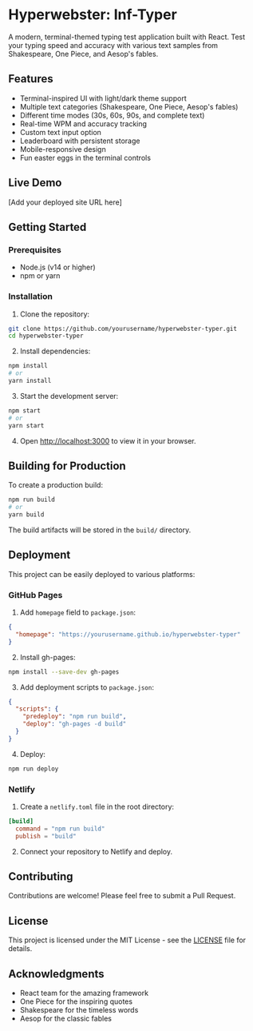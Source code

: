 # Hyperwebster: Inf-Typer

A modern, terminal-themed typing test application built with React. Test your typing speed and accuracy with various text samples from Shakespeare, One Piece, and Aesop's fables.

## Features

- Terminal-inspired UI with light/dark theme support
- Multiple text categories (Shakespeare, One Piece, Aesop's fables)
- Different time modes (30s, 60s, 90s, and complete text)
- Real-time WPM and accuracy tracking
- Custom text input option
- Leaderboard with persistent storage
- Mobile-responsive design
- Fun easter eggs in the terminal controls

## Live Demo

[Add your deployed site URL here]

## Getting Started

### Prerequisites

- Node.js (v14 or higher)
- npm or yarn

### Installation

1. Clone the repository:
```bash
git clone https://github.com/yourusername/hyperwebster-typer.git
cd hyperwebster-typer
```

2. Install dependencies:
```bash
npm install
# or
yarn install
```

3. Start the development server:
```bash
npm start
# or
yarn start
```

4. Open [http://localhost:3000](http://localhost:3000) to view it in your browser.

## Building for Production

To create a production build:

```bash
npm run build
# or
yarn build
```

The build artifacts will be stored in the `build/` directory.

## Deployment

This project can be easily deployed to various platforms:

### GitHub Pages

1. Add `homepage` field to `package.json`:
```json
{
  "homepage": "https://yourusername.github.io/hyperwebster-typer"
}
```

2. Install gh-pages:
```bash
npm install --save-dev gh-pages
```

3. Add deployment scripts to `package.json`:
```json
{
  "scripts": {
    "predeploy": "npm run build",
    "deploy": "gh-pages -d build"
  }
}
```

4. Deploy:
```bash
npm run deploy
```

### Netlify

1. Create a `netlify.toml` file in the root directory:
```toml
[build]
  command = "npm run build"
  publish = "build"
```

2. Connect your repository to Netlify and deploy.

## Contributing

Contributions are welcome! Please feel free to submit a Pull Request.

## License

This project is licensed under the MIT License - see the [LICENSE](LICENSE) file for details.

## Acknowledgments

- React team for the amazing framework
- One Piece for the inspiring quotes
- Shakespeare for the timeless words
- Aesop for the classic fables
